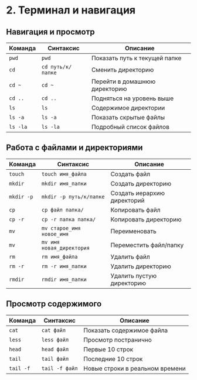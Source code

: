 # 2. Терминал и навигация

## Навигация и просмотр
| Команда | Синтаксис | Описание |
|---------|-----------|----------|
| `pwd` | `pwd` | Показать путь к текущей папке |
| `cd` | `cd путь/к/папке` | Сменить директорию |
| `cd ~` | `cd ~` | Перейти в домашнюю директорию |
| `cd ..` | `cd ..` | Подняться на уровень выше |
| `ls` | `ls` | Содержимое директории |
| `ls -a` | `ls -a` | Показать скрытые файлы |
| `ls -la` | `ls -la` | Подробный список файлов |

## Работа с файлами и директориями
| Команда | Синтаксис | Описание |
|---------|-----------|----------|
| `touch` | `touch имя_файла` | Создать файл |
| `mkdir` | `mkdir имя_папки` | Создать директорию |
| `mkdir -p` | `mkdir -p путь/к/папке` | Создать иерархию директорий |
| `cp` | `cp файл папка/` | Копировать файл |
| `cp -r` | `cp -r папка папка/` | Копировать директорию |
| `mv` | `mv старое_имя новое_имя` | Переименовать |
| `mv` | `mv имя новая_директория` | Переместить файл/папку |
| `rm` | `rm имя_файла` | Удалить файл |
| `rm -r` | `rm -r имя_папки` | Удалить директорию |
| `rmdir` | `rmdir имя_папки` | Удалить пустую директорию |

## Просмотр содержимого
| Команда | Синтаксис | Описание |
|---------|-----------|----------|
| `cat` | `cat файл` | Показать содержимое файла |
| `less` | `less файл` | Просмотр постранично |
| `head` | `head файл` | Первые 10 строк |
| `tail` | `tail файл` | Последние 10 строк |
| `tail -f` | `tail -f файл` | Новые строки в реальном времени |
